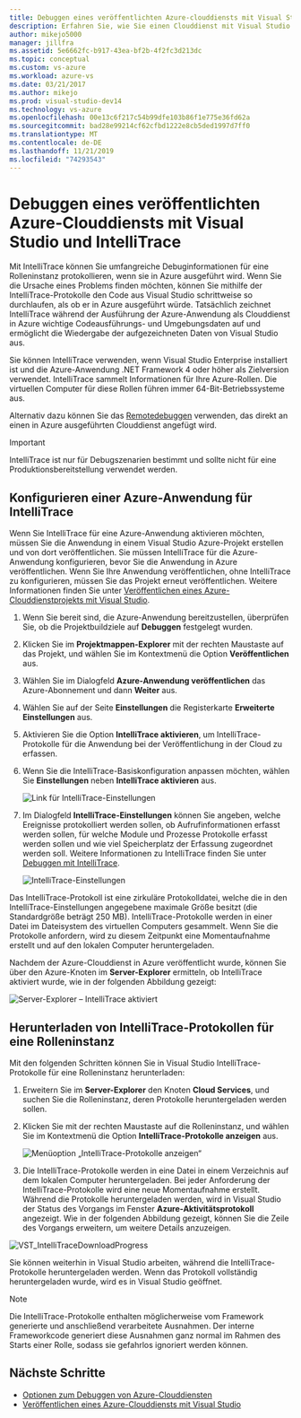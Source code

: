 ```yaml
---
title: Debuggen eines veröffentlichten Azure-clouddiensts mit Visual Studio und IntelliTrace | Microsoft-Dokumentation
description: Erfahren Sie, wie Sie einen Clouddienst mit Visual Studio und IntelliTrace debuggen.
author: mikejo5000
manager: jillfra
ms.assetid: 5e6662fc-b917-43ea-bf2b-4f2fc3d213dc
ms.topic: conceptual
ms.custom: vs-azure
ms.workload: azure-vs
ms.date: 03/21/2017
ms.author: mikejo
ms.prod: visual-studio-dev14
ms.technology: vs-azure
ms.openlocfilehash: 00e13c6f217c54b99dfe103b86f1e775e36fd62a
ms.sourcegitcommit: bad28e99214cf62cfbd1222e8cb5ded1997d7ff0
ms.translationtype: MT
ms.contentlocale: de-DE
ms.lasthandoff: 11/21/2019
ms.locfileid: "74293543"
---
```

# <a name="debugging-a-published-azure-cloud-service-with-visual-studio-and-intellitrace"></a>Debuggen eines veröffentlichten Azure-Clouddiensts mit Visual Studio und IntelliTrace
Mit IntelliTrace können Sie umfangreiche Debuginformationen für eine Rolleninstanz protokollieren, wenn sie in Azure ausgeführt wird. Wenn Sie die Ursache eines Problems finden möchten, können Sie mithilfe der IntelliTrace-Protokolle den Code aus Visual Studio schrittweise so durchlaufen, als ob er in Azure ausgeführt würde. Tatsächlich zeichnet IntelliTrace während der Ausführung der Azure-Anwendung als Clouddienst in Azure wichtige Codeausführungs- und Umgebungsdaten auf und ermöglicht die Wiedergabe der aufgezeichneten Daten von Visual Studio aus. 

Sie können IntelliTrace verwenden, wenn Visual Studio Enterprise installiert ist und die Azure-Anwendung .NET Framework 4 oder höher als Zielversion verwendet. IntelliTrace sammelt Informationen für Ihre Azure-Rollen. Die virtuellen Computer für diese Rollen führen immer 64-Bit-Betriebssysteme aus.

Alternativ dazu können Sie das [Remotedebuggen](https://go.microsoft.com/fwlink/p/?LinkId=623041) verwenden, das direkt an einen in Azure ausgeführten Clouddienst angefügt wird.

> [!IMPORTANT]
> IntelliTrace ist nur für Debugszenarien bestimmt und sollte nicht für eine Produktionsbereitstellung verwendet werden.
> 

## <a name="configure-an-azure-application-for-intellitrace"></a>Konfigurieren einer Azure-Anwendung für IntelliTrace
Wenn Sie IntelliTrace für eine Azure-Anwendung aktivieren möchten, müssen Sie die Anwendung in einem Visual Studio Azure-Projekt erstellen und von dort veröffentlichen. Sie müssen IntelliTrace für die Azure-Anwendung konfigurieren, bevor Sie die Anwendung in Azure veröffentlichen. Wenn Sie Ihre Anwendung veröffentlichen, ohne IntelliTrace zu konfigurieren, müssen Sie das Projekt erneut veröffentlichen. Weitere Informationen finden Sie unter [Veröffentlichen eines Azure-Clouddienstprojekts mit Visual Studio](https://go.microsoft.com/fwlink/p/?LinkId=623012).

1. Wenn Sie bereit sind, die Azure-Anwendung bereitzustellen, überprüfen Sie, ob die Projektbuildziele auf **Debuggen** festgelegt wurden.

1. Klicken Sie im **Projektmappen-Explorer** mit der rechten Maustaste auf das Projekt, und wählen Sie im Kontextmenü die Option **Veröffentlichen** aus.
   
1. Wählen Sie im Dialogfeld **Azure-Anwendung veröffentlichen** das Azure-Abonnement und dann **Weiter** aus.

1. Wählen Sie auf der Seite **Einstellungen** die Registerkarte **Erweiterte Einstellungen** aus.

1. Aktivieren Sie die Option **IntelliTrace aktivieren**, um IntelliTrace-Protokolle für die Anwendung bei der Veröffentlichung in der Cloud zu erfassen.
   
1. Wenn Sie die IntelliTrace-Basiskonfiguration anpassen möchten, wählen Sie **Einstellungen** neben **IntelliTrace aktivieren** aus.

    ![Link für IntelliTrace-Einstellungen](./media/vs-azure-tools-intellitrace-debug-published-cloud-services/intellitrace-settings-link.png)
   
1. Im Dialogfeld **IntelliTrace-Einstellungen** können Sie angeben, welche Ereignisse protokolliert werden sollen, ob Aufrufinformationen erfasst werden sollen, für welche Module und Prozesse Protokolle erfasst werden sollen und wie viel Speicherplatz der Erfassung zugeordnet werden soll. Weitere Informationen zu IntelliTrace finden Sie unter [Debuggen mit IntelliTrace](https://go.microsoft.com/fwlink/?LinkId=214468).
   
    ![IntelliTrace-Einstellungen](./media/vs-azure-tools-intellitrace-debug-published-cloud-services/IC519063.png)

Das IntelliTrace-Protokoll ist eine zirkuläre Protokolldatei, welche die in den IntelliTrace-Einstellungen angegebene maximale Größe besitzt (die Standardgröße beträgt 250 MB). IntelliTrace-Protokolle werden in einer Datei im Dateisystem des virtuellen Computers gesammelt. Wenn Sie die Protokolle anfordern, wird zu diesem Zeitpunkt eine Momentaufnahme erstellt und auf den lokalen Computer heruntergeladen.

Nachdem der Azure-Clouddienst in Azure veröffentlicht wurde, können Sie über den Azure-Knoten im **Server-Explorer** ermitteln, ob IntelliTrace aktiviert wurde, wie in der folgenden Abbildung gezeigt:

![Server-Explorer – IntelliTrace aktiviert](./media/vs-azure-tools-intellitrace-debug-published-cloud-services/IC744134.png)

## <a name="download-intellitrace-logs-for-a-role-instance"></a>Herunterladen von IntelliTrace-Protokollen für eine Rolleninstanz
Mit den folgenden Schritten können Sie in Visual Studio IntelliTrace-Protokolle für eine Rolleninstanz herunterladen:

1. Erweitern Sie im **Server-Explorer** den Knoten **Cloud Services**, und suchen Sie die Rolleninstanz, deren Protokolle heruntergeladen werden sollen. 

1. Klicken Sie mit der rechten Maustaste auf die Rolleninstanz, und wählen Sie im Kontextmenü die Option **IntelliTrace-Protokolle anzeigen** aus. 

    ![Menüoption „IntelliTrace-Protokolle anzeigen“](./media/vs-azure-tools-intellitrace-debug-published-cloud-services/view-intellitrace-logs.png)

1. Die IntelliTrace-Protokolle werden in eine Datei in einem Verzeichnis auf dem lokalen Computer heruntergeladen. Bei jeder Anforderung der IntelliTrace-Protokolle wird eine neue Momentaufnahme erstellt. Während die Protokolle heruntergeladen werden, wird in Visual Studio der Status des Vorgangs im Fenster **Azure-Aktivitätsprotokoll** angezeigt. Wie in der folgenden Abbildung gezeigt, können Sie die Zeile des Vorgangs erweitern, um weitere Details anzuzeigen.

![VST_IntelliTraceDownloadProgress](./media/vs-azure-tools-intellitrace-debug-published-cloud-services/IC745551.png)

Sie können weiterhin in Visual Studio arbeiten, während die IntelliTrace-Protokolle heruntergeladen werden. Wenn das Protokoll vollständig heruntergeladen wurde, wird es in Visual Studio geöffnet.

> [!NOTE]
> Die IntelliTrace-Protokolle enthalten möglicherweise vom Framework generierte und anschließend verarbeitete Ausnahmen. Der interne Frameworkcode generiert diese Ausnahmen ganz normal im Rahmen des Starts einer Rolle, sodass sie gefahrlos ignoriert werden können.
> 
> 

## <a name="next-steps"></a>Nächste Schritte
- [Optionen zum Debuggen von Azure-Clouddiensten](vs-azure-tools-debugging-cloud-services-overview.md)
- [Veröffentlichen eines Azure-Clouddiensts mit Visual Studio](vs-azure-tools-publishing-a-cloud-service.md)